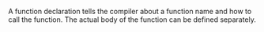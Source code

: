 A function declaration tells the compiler about a function name and how to call the function. The actual body of the function can be defined separately.
